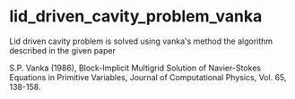 # lid_driven_cavity_problem_vanka

Lid driven cavity problem is solved using vanka's method
the algorithm described in the given paper

S.P. Vanka (1986), Block-Implicit Multigrid Solution of Navier-Stokes Equations in Primitive Variables, Journal of Computational Physics, Vol. 65, 138-158.
